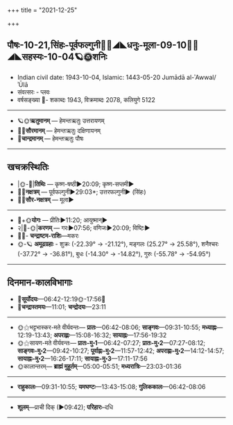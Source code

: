 +++
title = "2021-12-25"

+++
## पौषः-10-21,सिंहः-पूर्वफल्गुनी🌛🌌◢◣धनुः-मूला-09-10🌌🌞◢◣सहस्यः-10-04🪐🌞शनिः
- Indian civil date: 1943-10-04, Islamic: 1443-05-20 Jumādā al-ʾAwwal/ʾŪlā
- संवत्सरः - प्लवः
- वर्षसङ्ख्या 🌛- शकाब्दः 1943, विक्रमाब्दः 2078, कलियुगे 5122
___________________
- 🪐🌞**ऋतुमानम्** — हेमन्तऋतुः उत्तरायणम्
- 🌌🌞**सौरमानम्** — हेमन्तऋतुः दक्षिणायनम्
- 🌛**चान्द्रमानम्** — हेमन्तऋतुः पौषः
___________________


## खचक्रस्थितिः
- |🌞-🌛|**तिथिः** — कृष्ण-षष्ठी►20:09; कृष्ण-सप्तमी►  
- 🌌🌛**नक्षत्रम्** — पूर्वफल्गुनी►29:03*; उत्तरफल्गुनी► (सिंहः)  
- 🌌🌞**सौर-नक्षत्रम्** — मूला►  
___________________
- 🌛+🌞**योगः** — प्रीतिः►11:20; आयुष्मान्►  
- २|🌛-🌞|**करणम्** — गरः►07:56; वणिजः►20:09; विष्टिः►  
- 🌌🌛- **चन्द्राष्टम-राशिः**—मकरः  
- 🌞-🪐 **अमूढग्रहाः** - शुक्रः (-22.39° → -21.12°), मङ्गलः (25.27° → 25.58°), शनैश्चरः (-37.72° → -36.81°), बुधः (-14.30° → -14.82°), गुरुः (-55.78° → -54.95°)
___________________


## दिनमान-कालविभागाः
- 🌅**सूर्योदयः**—06:42-12:19🌞️-17:56🌇  
- 🌛**चन्द्रास्तमयः**—11:01; **चन्द्रोदयः**—23:11  
___________________
- 🌞⚝भट्टभास्कर-मते वीर्यवन्तः— **प्रातः**—06:42-08:06; **साङ्गवः**—09:31-10:55; **मध्याह्नः**—12:19-13:43; **अपराह्णः**—15:08-16:32; **सायाह्नः**—17:56-19:32  
- 🌞⚝सायण-मते वीर्यवन्तः— **प्रातः-मु॰1**—06:42-07:27; **प्रातः-मु॰2**—07:27-08:12; **साङ्गवः-मु॰2**—09:42-10:27; **पूर्वाह्णः-मु॰2**—11:57-12:42; **अपराह्णः-मु॰2**—14:12-14:57; **सायाह्नः-मु॰2**—16:26-17:11; **सायाह्नः-मु॰3**—17:11-17:56  
- 🌞कालान्तरम्— **ब्राह्मं मुहूर्तम्**—05:00-05:51; **मध्यरात्रिः**—23:03-01:36  
___________________
- **राहुकालः**—09:31-10:55; **यमघण्टः**—13:43-15:08; **गुलिककालः**—06:42-08:06  
___________________
- **शूलम्**—प्राची दिक् (►09:42); **परिहारः**–दधि  
___________________
